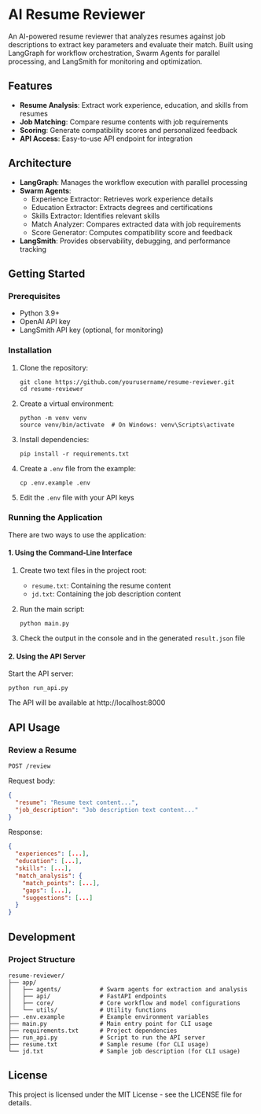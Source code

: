 # AI Resume Reviewer

An AI-powered resume reviewer that analyzes resumes against job descriptions to extract key parameters and evaluate their match. Built using LangGraph for workflow orchestration, Swarm Agents for parallel processing, and LangSmith for monitoring and optimization.

## Features

- **Resume Analysis**: Extract work experience, education, and skills from resumes
- **Job Matching**: Compare resume contents with job requirements
- **Scoring**: Generate compatibility scores and personalized feedback
- **API Access**: Easy-to-use API endpoint for integration

## Architecture

- **LangGraph**: Manages the workflow execution with parallel processing
- **Swarm Agents**:
  - Experience Extractor: Retrieves work experience details
  - Education Extractor: Extracts degrees and certifications
  - Skills Extractor: Identifies relevant skills
  - Match Analyzer: Compares extracted data with job requirements
  - Score Generator: Computes compatibility score and feedback
- **LangSmith**: Provides observability, debugging, and performance tracking

## Getting Started

### Prerequisites

- Python 3.9+
- OpenAI API key
- LangSmith API key (optional, for monitoring)

### Installation

1. Clone the repository:
   ```
   git clone https://github.com/yourusername/resume-reviewer.git
   cd resume-reviewer
   ```

2. Create a virtual environment:
   ```
   python -m venv venv
   source venv/bin/activate  # On Windows: venv\Scripts\activate
   ```

3. Install dependencies:
   ```
   pip install -r requirements.txt
   ```

4. Create a `.env` file from the example:
   ```
   cp .env.example .env
   ```

5. Edit the `.env` file with your API keys

### Running the Application

There are two ways to use the application:

#### 1. Using the Command-Line Interface

1. Create two text files in the project root:
   - `resume.txt`: Containing the resume content
   - `jd.txt`: Containing the job description content

2. Run the main script:
   ```
   python main.py
   ```

3. Check the output in the console and in the generated `result.json` file

#### 2. Using the API Server

Start the API server:
```
python run_api.py
```

The API will be available at http://localhost:8000 

## API Usage

### Review a Resume

```
POST /review
```

Request body:
```json
{
  "resume": "Resume text content...",
  "job_description": "Job description text content..."
}
```

Response:
```json
{
  "experiences": [...],
  "education": [...],
  "skills": [...],
  "match_analysis": {
    "match_points": [...],
    "gaps": [...],
    "suggestions": [...]
  }
}
```

## Development

### Project Structure

```
resume-reviewer/
├── app/
│   ├── agents/           # Swarm agents for extraction and analysis
│   ├── api/              # FastAPI endpoints
│   ├── core/             # Core workflow and model configurations
│   └── utils/            # Utility functions
├── .env.example          # Example environment variables
├── main.py               # Main entry point for CLI usage
├── requirements.txt      # Project dependencies
├── run_api.py            # Script to run the API server
├── resume.txt            # Sample resume (for CLI usage)
└── jd.txt                # Sample job description (for CLI usage)
```

## License

This project is licensed under the MIT License - see the LICENSE file for details. 